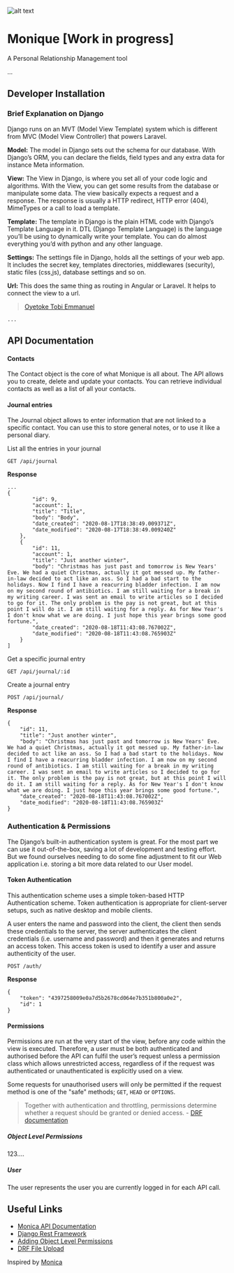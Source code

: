 ![alt text](https://upload.wikimedia.org/wikipedia/commons/thumb/9/95/Panda_icon.svg/240px-Panda_icon.svg.png)

# Monique [Work in progress]

A Personal Relationship Management tool

...

## Developer Installation

### Brief Explanation on Django

Django runs on an MVT (Model View Template) system which is different from MVC (Model View Controller) that powers Laravel.

**Model:** The model in Django sets out the schema for our database. With Django’s ORM, you can declare the fields, field types and any extra data for instance Meta information.

**View:** The View in Django, is where you set all of your code logic and algorithms. With the View, you can get some results from the database or manipulate some data. The view basically expects a request and a response. The response is usually a HTTP redirect, HTTP error (404), MimeTypes or a call to load a template.

**Template:** The template in Django is the plain HTML code with Django’s Template Language in it. DTL (Django Template Language) is the language you’ll be using to dynamically write your template. You can do almost everything you’d with python and any other language.

**Settings:** The settings file in Django, holds all the settings of your web app. It includes the secret key, templates directories, middlewares (security), static files (css,js), database settings and so on.

**Url:** This does the same thing as routing in Angular or Laravel. It helps to connect the view to a url.
> [Oyetoke Tobi Emmanuel](https://medium.com/fbdevclagos/how-to-build-a-todo-app-with-django-17afdc4a8f8c)



```...```

## API Documentation

<!--**The rest of this document describes how to use some parts of Monique's API**-->

#### Contacts

The Contact object is the core of what Monique is all about. The API allows you to create, delete and update your contacts. You can retrieve individual contacts as well as a list of all your contacts.

#### Journal entries

The Journal object allows to enter information that are not linked to a specific contact. You can use this to store general notes, or to use it like a personal diary.

List all the entries in your journal
```
GET /api/journal
```
**Response**
```
...  
{
        "id": 9,
        "account": 1,
        "title": "Title",
        "body": "Body",
        "date_created": "2020-08-17T18:38:49.009371Z",
        "date_modified": "2020-08-17T18:38:49.009240Z"
    },
    {
        "id": 11,
        "account": 1,
        "title": "Just another winter",
        "body": "Christmas has just past and tomorrow is New Years' Eve. We had a quiet Christmas, actually it got messed up. My father-in-law decided to act like an ass. So I had a bad start to the holidays. Now I find I have a reacurring bladder infection. I am now on my second round of antibiotics. I am still waiting for a break in my writing career. I was sent an email to write articles so I decided to go for it. The only problem is the pay is not great, but at this point I will do it. I am still waiting for a reply. As for New Year's I don't know what we are doing. I just hope this year brings some good fortune.",
        "date_created": "2020-08-18T11:43:08.767002Z",
        "date_modified": "2020-08-18T11:43:08.765903Z"
    }
]
```
Get a specific journal entry
```
GET /api/journal/:id
```

Create a journal entry
```
POST /api/journal/
```
**Response**
```
{
    "id": 11,
    "title": "Just another winter",
    "body": "Christmas has just past and tomorrow is New Years' Eve. We had a quiet Christmas, actually it got messed up. My father-in-law decided to act like an ass. So I had a bad start to the holidays. Now I find I have a reacurring bladder infection. I am now on my second round of antibiotics. I am still waiting for a break in my writing career. I was sent an email to write articles so I decided to go for it. The only problem is the pay is not great, but at this point I will do it. I am still waiting for a reply. As for New Year's I don't know what we are doing. I just hope this year brings some good fortune.",
    "date_created": "2020-08-18T11:43:08.767002Z",
    "date_modified": "2020-08-18T11:43:08.765903Z"
}
```
<!--Self describing APIs
The browsable API that REST framework provides makes it possible for your API to be entirely self describing. The documentation for each API endpoint can be provided simply by visiting the URL in your browser.-->

### Authentication & Permissions

The Django’s built-in authentication system is great. For the most part we can use it out-of-the-box, saving a lot of development and testing effort. But we found ourselves needing to do some fine adjustment to fit our Web application i.e. storing a bit more data related to our User model.

#### Token Authentication
This authentication scheme uses a simple token-based HTTP Authentication scheme. Token authentication is appropriate for client-server setups, such as native desktop and mobile clients.
 
A user enters the name and password into the client, the client then sends these credentials to the server, the server authenticates the client credentials (i.e. username and password) and then it generates and returns an access token. This access token is used to identify a user and assure authenticity of the user.  
```
POST /auth/
```
**Response**
```
{
    "token": "4397258009e0a7d5b2678cd064e7b351b800a0e2",
    "id": 1
}
```
#### Permissions

Permissions are run at the very start of the view, before any code within the view is executed. Therefore, a user must be both authenticated and authorised before the API can fulfil the user’s request unless a permission class which allows unrestricted access, regardless of if the request was authenticated or unauthenticated is explicitly used on a view.
 
Some requests for unauthorised users will only be permitted if the request method is one of the "safe" methods; `GET`, `HEAD` or `OPTIONS`.

> Together with authentication and throttling, permissions determine whether a request should be granted or denied access. - [DRF documentation](https://www.django-rest-framework.org/api-guide/permissions/)

##### Object Level Permissions
123....

##### User
The user represents the user you are currently logged in for each API call.

## Useful Links

- [Monica API Documentation](https://www.monicahq.com/api/overview)
- [Django Rest Framework](https://www.django-rest-framework.org/)
- [Adding Object Level Permissions](https://dragonprogrammer.com/object-level-permissions-drf/)
- [DRF File Upload](https://medium.com/@jxstanford/django-rest-framework-file-upload-e4bc8de669c0)

Inspired by [Monica](https://github.com/monicahq)
